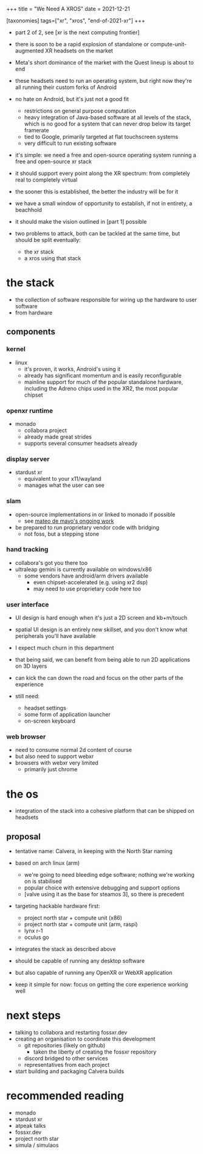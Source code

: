 +++
title = "We Need A XROS"
date = 2021-12-21

[taxonomies]
tags=["xr", "xros", "end-of-2021-xr"]
+++

- part 2 of 2, see [xr is the next computing frontier]

- there is soon to be a rapid explosion of standalone or compute-unit-augmented XR headsets on the market
- Meta's short dominance of the market with the Quest lineup is about to end
- these headsets need to run an operating system, but right now they're all running their custom forks of Android
- no hate on Android, but it's just not a good fit
    - restrictions on general purpose computation
    - heavy integration of Java-based software at all levels of the stack, which is no good for a system that can never drop below its target framerate
    - tied to Google, primarily targeted at flat touchscreen systems
    - very difficult to run existing software

- it's simple: we need a free and open-source operating system running a free and open-source xr stack
- it should support every point along the XR spectrum: from completely real to completely virtual
- the sooner this is established, the better the industry will be for it
- we have a small window of opportunity to establish, if not in entirety, a beachhold
- it should make the vision outlined in [part 1] possible
- two problems to attack, both can be tackled at the same time, but should be split eventually:
    - the xr stack
    - a xros using that stack

# the stack

- the collection of software responsible for wiring up the hardware to user software
- from hardware

## components

### kernel

- linux
    - it's proven, it works, Android's using it
    - already has significant momentum and is easily reconfigurable
    - mainline support for much of the popular standalone hardware, including the Adreno chips used in the XR2, the most popular chipset

### openxr runtime

- monado
    - collabora project
    - already made great strides
    - supports several consumer headsets already

### display server

- stardust xr
    - equivalent to your x11/wayland
    - manages what the user can see

### slam

- open-source implementations in or linked to monado if possible
    - see [mateo de mayo's ongoing work](https://mateosss.github.io/blog/monado-slam)
- be prepared to run proprietary vendor code with bridging
    - not foss, but a stepping stone

### hand tracking

- collabora's got you there too
- ultraleap gemini is currently available on windows/x86
    - some vendors have android/arm drivers available
        - even chipset-accelerated (e.g. using xr2 dsp)
        - may need to use proprietary code here too

### user interface

- UI design is hard enough when it's just a 2D screen and kb+m/touch
- spatial UI design is an entirely new skillset, and you don't know what peripherals you'll have available
- I expect much churn in this department
- that being said, we can benefit from being able to run 2D applications on 3D layers
- can kick the can down the road and focus on the other parts of the experience

- still need:
    - headset settings
    - some form of application launcher
    - on-screen keyboard

### web browser

- need to consume normal 2d content of course
- but also need to support webxr
- browsers with webxr very limited
    - primarily just chrome

# the os

- integration of the stack into a cohesive platform that can be shipped on headsets

## proposal

- tentative name: Calvera, in keeping with the North Star naming

- based on arch linux (arm)
    - we're going to need bleeding edge software; nothing we're working on is stabilised
    - popular choice with extensive debugging and support options
    - [valve using it as the base for steamos 3], so there is precedent

- targeting hackable hardware first:
    - project north star + compute unit (x86)
    - project north star + compute unit (arm, raspi)
    - lynx r-1
    - oculus go

- integrates the stack as described above
- should be capable of running any desktop software
- but also capable of running any OpenXR or WebXR application
- keep it simple for now: focus on getting the core experience working well

# next steps

- talking to collabora and restarting fossxr.dev
- creating an organisation to coordinate this development
    - git repositories (likely on github)
        - taken the liberty of creating the fossxr repository
    - discord bridged to other services
    - representatives from each project
- start building and packaging Calvera builds

# recommended reading

- monado
- stardust xr
- atpeak talks
- fossxr.dev
- project north star
- simula / simulaos